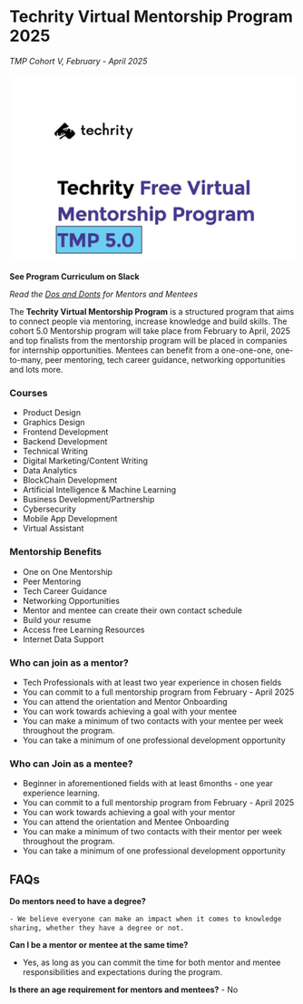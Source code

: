 # Techrity Virtual Mentorship Program 2025

_TMP Cohort V, February -  April 2025_

![Techrity Mentorship Program Cohort 5.0](/TMP2025/TMP5.0-Banner.jpg)

**See Program Curriculum on Slack**

_Read the [Dos and Donts](/Dos&Donts.md) for Mentors and Mentees_

The **Techrity Virtual Mentorship Program** is a structured program that aims to connect people via mentoring, increase knowledge and build skills. The cohort 5.0 Mentorship program will take place from February to April, 2025 and top finalists from the mentorship program will be placed in companies for internship opportunities. Mentees can benefit from a one-one-one, one-to-many, peer mentoring, tech career guidance, networking opportunities and lots more.


### Courses

- Product Design
- Graphics Design
- Frontend Development
- Backend Development
- Technical Writing
- Digital Marketing/Content Writing
- Data Analytics
- BlockChain Development
- Artificial Intelligence & Machine Learning
- Business Development/Partnership
- Cybersecurity
- Mobile App Development
- Virtual Assistant


### Mentorship Benefits

- One on One Mentorship
- Peer Mentoring
- Tech Career Guidance
- Networking Opportunities
- Mentor and mentee can create their own contact schedule
- Build your resume
- Access free Learning Resources
- Internet Data Support

### Who can join as a mentor?

- Tech Professionals with at least two year experience in chosen fields
- You can commit to a full mentorship program from February - April 2025
- You can attend the orientation and Mentor Onboarding
- You can work towards achieving a goal with your mentee
- You can make a minimum of two contacts with your mentee per week throughout the program.
- You can take a minimum of one professional development opportunity

### Who can Join as a mentee?

- Beginner in aforementioned fields with at least 6months - one year experience learning.
- You can commit to a full mentorship program from February - April 2025
- You can work towards achieving a goal with your mentor
- You can attend the orientation and Mentee Onboarding
- You can make a minimum of two contacts with their mentor per week throughout the program.
- You can take a minimum of one professional development opportunity

## FAQs

**Do mentors need to have a degree?**

    - We believe everyone can make an impact when it comes to knowledge sharing, whether they have a degree or not.

**Can I be a mentor or mentee at the same time?**
   - Yes, as long as you can commit the time for both mentor and mentee responsibilities and expectations during the program.

**Is there an age requirement for mentors and mentees?**
    - No
